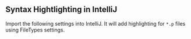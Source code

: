 ## Syntax Hightlighting in IntelliJ

Import the following settings into IntelliJ. It will add highlighting for `*.p` files using FileTypes settings.
